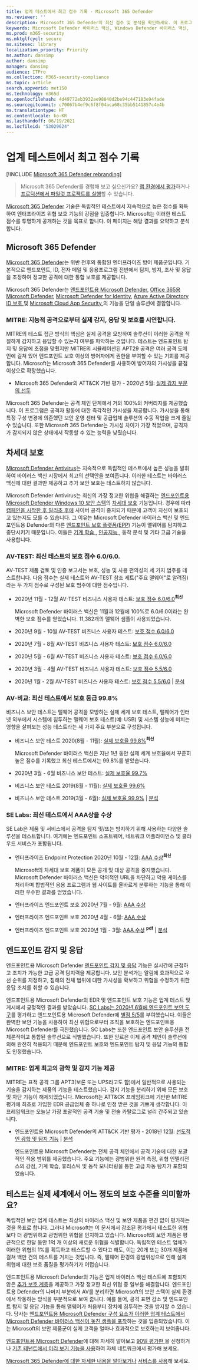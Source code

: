 ```yaml
---
title: 업계 테스트에서 최고 점수 기록 - Microsoft 365 Defender
ms.reviewer: ''
description: Microsoft 365 Defender의 최신 점수 및 분석을 확인하세요. 이 프로그램은 지속적으로 독립 테스트(AV-TEST, AV Comparatives, SE Labs, MITRE ATT&CK)에서 높은 점수를 획득하고 있습니다. 최신 점수 및 분석을 확인하세요.
keywords: Microsoft Defender 바이러스 백신, Windows Defender 바이러스 백신, AV 리뷰, 바이러스 백신 테스트, AV 테스트, 최신 AV 점수, 탐지 점수, 보안 제품 테스트, 보안 업계 테스트, 산업 바이러스 백신 테스트, 최고의 바이러스 백신, AV 테스트, AV 비교, SE 실험실, MITER ATT & CK, 엔드포인트 보호 플랫폼, EPP, 엔드포인트 감지 및 응답, EDR, Windows 10, Microsoft Defender 바이러스 백신, WDAV, 엔드포인트용 Microsoft Defender, Microsoft 365 Defender, 보안, 맬웨어, AV, 바이러스 백신, 점수, 점수 책정, 차세대 보호, 순위, 성공
ms.prod: m365-security
ms.mktglfcycl: secure
ms.sitesec: library
localization_priority: Priority
ms.author: dansimp
author: dansimp
manager: dansimp
audience: ITPro
ms.collection: M365-security-compliance
ms.topic: article
search.appverid: met150
ms.technology: m365d
ms.openlocfilehash: 4d49772eb3932ae98840d2be94c447183e94fade
ms.sourcegitcommit: c70067b4ef9c6f8f04aca68c35bb5141857c4e4b
ms.translationtype: HT
ms.contentlocale: ko-KR
ms.lasthandoff: 06/19/2021
ms.locfileid: "53029624"
---
```

# <a name="top-scoring-in-industry-tests"></a>업계 테스트에서 최고 점수 기록

[!INCLUDE [Microsoft 365 Defender rebranding](../includes/microsoft-defender.md)]

> Microsoft 365 Defender를 경험해 보고 싶으신가요? [랩 환경에서 평가](m365d-evaluation.md?ocid=cx-docs-MTPtriallab)하거나 [프로덕션에서 파일럿 프로젝트를 실행](m365d-pilot.md?ocid=cx-evalpilot)할 수 있습니다.
>

[Microsoft 365 Defender](https://www.microsoft.com/security/business/threat-protection/integrated-threat-protection) 기술은 독립적인 테스트에서 지속적으로 높은 점수를 획득하여 엔터프라이즈 위협 보호 기능의 강점을 입증합니다. Microsoft는 이러한 테스트 점수를 투명하게 공개하는 것을 목표로 합니다. 이 페이지는 해당 결과를 요약하고 분석합니다.

## <a name="microsoft-365-defender"></a>Microsoft 365 Defender

[Microsoft 365 Defender](microsoft-365-defender.md)는 위반 전후의 통합된 엔터프라이즈 방어 제품군입니다. 기본적으로 엔드포인트, ID, 전자 메일 및 응용프로그램 전반에서 탐지, 방지, 조사 및 응답을 조정하여 정교한 공격에 대한 통합 보호를 제공합니다.

Microsoft 365 Defender는 [엔드포인트용 Microsoft Defender](https://www.microsoft.com/microsoft-365/windows/microsoft-defender-atp), [Office 365용 Microsoft Defender](https://www.microsoft.com/microsoft-365/exchange/advance-threat-protection), [Microsoft Defender for Identity](https://azure.microsoft.com/features/azure-advanced-threat-protection/), [Azure Active Directory ID 보호 ](/azure/active-directory/identity-protection/overview-identity-protection) 및 [Microsoft Cloud App Security ](https://www.microsoft.com/microsoft-365/enterprise-mobility-security/cloud-app-security)의 기능을 단일 솔루션에 결합합니다.

### <a name="mitre-demonstrated-real-world-detection-response-and-protection-from-advanced-attacks"></a>MITRE: 지능적 공격으로부터 실제 감지, 응답 및 보호를 시연합니다.

MITRE의 테스트 접근 방식의 핵심은 실제 공격을 모방하여 솔루션이 이러한 공격을 적절하게 감지하고 응답할 수 있는지 여부를 파악하는 것입니다. 테스트는 엔드포인트 탐지 및 응답에 초점을 맞췄지만 MITRE의 시뮬레이션된 APT29 공격은 여러 공격 도메인에 걸쳐 있어 엔드포인트 보호 이상의 방어자에게 권한을 부여할 수 있는 기회를 제공합니다. Microsoft는 Microsoft 365 Defender를 사용하여 방어자의 가시성을 끝점 이상으로 확장했습니다.

- Microsoft 365 Defender의 ATT&CK 기반 평가 - 2020년 5월: [실제 감지 부문의 선두](https://www.microsoft.com/security/blog/2020/05/01/microsoft-threat-protection-leads-real-world-detection-mitre-attck-evaluation/)

 Microsoft 365 Defender는 공격 체인 단계에서 거의 100%의 커버리지를 제공했습니다. 이 프로그램은 공격자 활동에 대한 즉각적인 가시성을 제공합니다. 가시성을 통해 특정 구성 변경에 의존했던 보안 운영 센터 및 공급업체 솔루션의 수동 작업을 크게 줄일 수 있습니다. 또한 Microsoft 365 Defender는 가시성 차이가 가장 적었으며, 공격자가 감지되지 않은 상태에서 작동할 수 있는 능력을 낮췄습니다.

## <a name="next-generation-protection"></a>차세대 보호

[Microsoft Defender Antivirus](/windows/security/threat-protection/microsoft-defender-antivirus/microsoft-defender-antivirus-in-windows-10)는 지속적으로 독립적인 테스트에서 높은 성능을 발휘하여 바이러스 백신 시장에서 최고의 선택안을 보여줍니다. 이러한 테스트는 바이러스 백신에 대한 결과만 제공하고 추가 보안 보호는 테스트하지 않습니다.

Microsoft Defender Antivirus는 최신의 가장 정교한 위협을 해결하는 [엔드포인트용 Microsoft Defender Windows 10 보안 스택](/windows/security/threat-protection/microsoft-defender-atp/microsoft-defender-advanced-threat-protection)의 [차세대 보호](https://www.youtube.com/watch?v=Xy3MOxkX_o4) 기능입니다. 경우에 따라 [캠페인을 시작한 후 밀리초 후에](https://cloudblogs.microsoft.com/microsoftsecure/2018/03/07/behavior-monitoring-combined-with-machine-learning-spoils-a-massive-dofoil-coin-mining-campaign) 사이버 공격이 중지되기 때문에 고객이 자신이 보호되고 있는지도 모를 수 있습니다. 그 이유는 Microsoft Defender 바이러스 백신 및 엔드포인트용 Defender의 다른 [엔드포인트 보호 플랫폼(EPP)](https://www.microsoft.com/security/blog/2019/08/23/gartner-names-microsoft-a-leader-in-2019-endpoint-protection-platforms-magic-quadrant/) 기능이 맬웨어를 탐지하고 중단시키기 때문입니다. 이들은 [기계 학습 ](https://cloudblogs.microsoft.com/microsoftsecure/2018/06/07/machine-learning-vs-social-engineering), [인공지능 ](https://cloudblogs.microsoft.com/microsoftsecure/2018/02/14/how-artificial-intelligence-stopped-an-emotet-outbreak), 동작 분석 및 기타 고급 기술을 사용합니다.

### <a name="av-test-protection-score-of-6060-in-the-latest-test"></a>AV-TEST: 최신 테스트의 보호 점수 6.0/6.0.

AV-TEST 제품 검토 및 인증 보고서는 보호, 성능 및 사용 편의성의 세 가지 범주를 테스트합니다. 다음 점수는 실제 테스트와 AV-TEST 참조 세트("주요 맬웨어"로 알려짐)라는 두 가지 점수로 구성된 보호 범주에 대한 점수입니다.

- 2020년 11월 - 12월 AV-TEST 비즈니스 사용자 테스트: [보호 점수 6.0/6.0](https://www.av-test.org/en/antivirus/business-windows-client/windows-10/december-2020/microsoft-defender-antivirus-4.18-205017/)<sup>**최신**</sup>

    Microsoft Defender 바이러스 백신은 11월과 12월에 100%로 6.0/6.0이라는 완벽한 보호 점수를 얻었습니다. 11,382개의 맬웨어 샘플이 사용되었습니다.

- 2020년 9월 - 10월 AV-TEST 비즈니스 사용자 테스트: [보호 점수 6.0/6.0](https://www.av-test.org/en/antivirus/business-windows-client/windows-10/october-2020/microsoft-defender-antivirus-4.18-204116/)

- 2020년 7월 - 8월 AV-TEST 비즈니스 사용자 테스트: [보호 점수 6.0/6.0](https://www.av-test.org/en/antivirus/business-windows-client/windows-10/august-2020/microsoft-defender-antivirus-4.18-203215/)

- 2020년 5월 - 6월 AV-TEST 비즈니스 사용자 테스트: [보호 점수 6.0/6.0](https://www.av-test.org/en/antivirus/business-windows-client/windows-10/june-2020/microsoft-windows-defender-antivirus-4.18-202513/)

- 2020년 3월 - 4월 AV-TEST 비즈니스 사용자 테스트: [보호 점수 5.5/6.0](https://www.av-test.org/en/antivirus/business-windows-client/windows-10/february-2020/microsoft-windows-defender-antivirus-4.18-200614/)

- 2020년 1월 - 2월 AV-TEST 비즈니스 사용자 테스트: [보호 점수 5.5/6.0](https://www.av-test.org/en/antivirus/business-windows-client/windows-10/february-2020/microsoft-windows-defender-antivirus-4.18-200614/) | [ 분석](https://query.prod.cms.rt.microsoft.com/cms/api/am/binary/RE4CflZ)

### <a name="av-comparatives-protection-rating-of-998-in-the-latest-test"></a>AV-비교: 최신 테스트에서 보호 등급 99.8%

비즈니스 보안 테스트는 맬웨어 공격을 모방하는 실제 세계 보호 테스트, 맬웨어가 인터넷 외부에서 시스템에 침투하는 맬웨어 보호 테스트(예: USB) 및 시스템 성능에 미치는 영향을 살펴보는 성능 테스트라는 세 가지 주요 부분으로 구성됩니다.

- 비즈니스 보안 테스트 2020(8월 - 11월): [실제 보호율 99.8%](https://www.av-comparatives.org/tests/business-security-test-2020-august-november/)<sup>**최신**</sup>

    Microsoft Defender 바이러스 백신은 지난 1년 동안 실제 세계 보호율에서 꾸준히 높은 점수를 기록했고 최신 테스트에서는 99.8%를 받았습니다.

- 2020년 3월 - 6월 비즈니스 보안 테스트: [실제 보호율 99.7%](https://www.av-comparatives.org/tests/business-security-test-2020-march-june/)

- 비즈니스 보안 테스트 2019(8월 - 11월): [실제 보호율 99.6%](https://www.av-comparatives.org/tests/business-security-test-2019-august-november/)

- 비즈니스 보안 테스트 2019(3월 - 6월): [실제 보호율 99.9%](https://www.av-comparatives.org/tests/business-security-test-2019-march-june/) | [분석](https://query.prod.cms.rt.microsoft.com/cms/api/am/binary/RE3Esbl)

### <a name="se-labs-aaa-award-in-the-latest-test"></a>SE Labs: 최신 테스트에서 AAA상을 수상

SE Lab은 제품 및 서비스에서 공격을 탐지 및/또는 방지하기 위해 사용하는 다양한 솔루션을 테스트합니다. 여기에는 엔드포인트 소프트웨어, 네트워크 어플라이언스 및 클라우드 서비스가 포함됩니다.

- 엔터프라이즈 Endpoint Protection 2020년 10월 - 12월: [AAA 수상](https://selabs.uk/reports/enterprise-endpoint-protection-2020-q4/)<sup>**최신**</sup>

    Microsoft의 차세대 보호 제품이 모든 공개 및 대상 공격을 중지했습니다. Microsoft Defender 바이러스 백신은 악의적인 URL을 차단하고 악용 케이스를 처리하며 합법적인 응용 프로그램과 웹 사이트를 올바르게 분류하는 기능을 통해 이러한 우수한 결과를 얻었습니다.

- 엔터프라이즈 엔드포인트 보호 2020년 7월 - 9월: [AAA 수상](https://selabs.uk/reports/epp-enterprise-20q3-security-testing/)

- 엔터프라이즈 엔드포인트 보호 2020년 4월 - 6월: [AAA 수상](https://selabs.uk/reports/epp-ent-20q2-security-testing/)

- 엔터프라이즈 엔드포인트 보호 2020년 1월 - 3월: [AAA 수상](https://selabs.uk/download/enterprise/essp/2020/mar-2020-essp.pdf) <sup>**pdf**</sup> | [분석](https://query.prod.cms.rt.microsoft.com/cms/api/am/binary/RE4C7Iq)

## <a name="endpoint-detection--response"></a>엔드포인트 감지 및 응답

엔드포인트용 Microsoft Defender [엔드포인트 감지 및 응답](/windows/security/threat-protection/microsoft-defender-atp/overview-endpoint-detection-response) 기능은 실시간에 근접하고 조치가 가능한 고급 공격 탐지력을 제공합니다. 보안 분석가는 알림에 효과적으로 우선 순위를 지정하고, 침해의 전체 범위에 대한 가시성을 확보하고 위협을 수정하기 위한 응답 조치를 취할 수 있습니다.

엔드포인트용 Microsoft Defender의 EDR 및 엔드포인트 보호 기능은 업계 테스트 및 게시에서 긍정적인 결과를 받았습니다. [SC Labs는 2020년 6월에 엔드포인트 보안 도구](https://www.scmagazine.com/home/reviews/sc-product-reviews-endpoint-security/)를 평가하고 엔드포인트용 Microsoft Defender에 [별점 5/5](https://www.scmagazine.com/review/microsoft-defender-advanced-threat-protection/)를 부여했습니다. 이들은 완벽한 보안 기능을 사용하여 최신 위협으로부터 조직을 보호하는 엔드포인트용 Microsoft Defender를 극찬했습니다. SC Labs는 또한 엔드포인트 보안 솔루션을 전체론적이고 통합된 솔루션으로 식별했습니다. 또한 읻르은 이제 공격 체인이 솔루션에 의해 완전히 적용되기 때문에 엔드포인트 보호와 엔드포인트 탐지 및 응답 기능의 통합도 인정했습니다.

### <a name="mitre-industry-leading-optics-and-detection-capabilities"></a>MITRE: 업계 최고의 광학 및 감지 기능 제공

MITRE는 표적 공격 그룹 APT3(보론 또는 UPS라고도 함)에서 일반적으로 사용되는 기술을 감지하는 제품의 기능을 테스트했습니다. 감지 기능을 분리하기 위해 모든 보호 및 차단 기능이 해제되었습니다. Microsoft는 ATT&CK 프레임워크에 기반한 MITRE 평가에 최초로 가입한 EDR 공급업체 중 하나로 인정 받은 것을 기쁘게 생각합니다. 이 프레임워크는 오늘날 가장 포괄적인 공격 기술 및 전술 카탈로그로 널리 간주되고 있습니다.

- 엔드포인트용 Microsoft Defender의 ATT&CK 기반 평가 - 2018년 12월: [선도적인 광학 및 탐지 기능](https://www.microsoft.com/security/blog/2018/12/03/insights-from-the-mitre-attack-based-evaluation-of-windows-defender-atp/) | [분석](https://techcommunity.microsoft.com/t5/Windows-Defender-ATP/MITRE-evaluation-highlights-industry-leading-EDR-capabilities-in/ba-p/369831)

    엔드포인트용 Microsoft Defender는 전체 공격 체인에서 공격 기술에 대한 포괄적인 적용 범위를 제공했습니다. 주요 기능에는 광범위한 원격 측정, 위협 인텔리전스의 강점, 기계 학습, 휴리스틱 및 동작 모니터링을 통한 고급 자동 탐지가 포함되었습니다.

## <a name="to-what-extent-are-tests-representative-of-protection-in-the-real-world"></a>테스트는 실제 세계에서 어느 정도의 보호 수준을 의미할까요?

독립적인 보안 업계 테스트는 최상의 바이러스 백신 및 보안 제품을 편견 없이 평가하는 것을 목표로 합니다. 그러나 Microsoft는 이 문서에서 강조된 평가에서 테스트한 위협보다 더 광범위하고 광범위한 위협을 인지하고 있습니다. Microsoft의 보안 제품은 평균적으로 한달 동안 1억 개 이상의 새로운 위협을 식별합니다. 독립적인 테스트 업체가 이러한 위협의 1%를 획득하고 테스트할 수 있다고 해도, 이는 20개 또는 30개 제품에 걸쳐 백만 건의 테스트를 거치는 것입니다. 즉, 맬웨어 환경의 광범위성으로 인해 실제 위협에 대한 보호 품질을 평가하기가 어렵습니다.

엔드포인트용 Microsoft Defender의 기능은 업계 바이러스 백신 테스트에 포함되지 않은 [추가 보호 계층](https://cloudblogs.microsoft.com/microsoftsecure/2017/12/11/detonating-a-bad-rabbit-windows-defender-antivirus-and-layered-machine-learning-defenses)을 제공하고 가장 정교한 최신 위협 중 일부를 해결합니다. 엔드포인트용 Defender의 나머지 부분에서 AV를 분리하면 Microsoft의 보안 스택이 실제 환경에서 작동하는 방식을 부분적으로 보여 줍니다. 예를 들어, 공격 표면 감소 및 엔드포인트 탐지 및 응답 기능을 통해 맬웨어가 처음부터 장치에 침투하는 것을 방지할 수 있습니다. 당사는 [엔드포인트용 Microsoft Defender 구성 요소가 이러한 업계 테스트에서 Microsoft Defender 바이러스 백신이 놓친 샘플을 포착](https://query.prod.cms.rt.microsoft.com/cms/api/am/binary/RE2ouJA)하는 것을 입증되었습니다. 이는 Microsoft의 보안 제품군이 실제 고객을 얼마나 효과적으로 보호하는지 보여줍니다.

[엔드포인트용 Microsoft Defender](/windows/security/threat-protection/microsoft-defender-atp/microsoft-defender-advanced-threat-protection)에 대해 자세히 알아보고 [90일 평가판 ](https://www.microsoft.com/microsoft-365/windows/microsoft-defender-atp)을 신청하거나 [기존 테넌트에서 미리 보기 기능을 사용](/windows/security/threat-protection/microsoft-defender-atp/preview)하여 자체 네트워크에서 평가해 보세요.

[Microsoft 365 Defender에 대한 자세한 내용을 알아보거나](https://www.microsoft.com/security/business/threat-protection/integrated-threat-protection) [서비스를 사용](m365d-enable.md)해 보세요.
